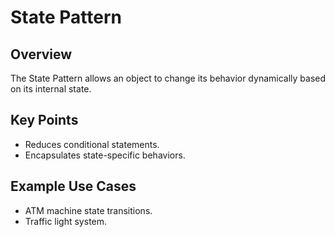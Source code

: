 # State Pattern

## Overview

The State Pattern allows an object to change its behavior dynamically based on its internal state.

## Key Points

- Reduces conditional statements.
- Encapsulates state-specific behaviors.

## Example Use Cases

- ATM machine state transitions.
- Traffic light system.
